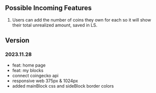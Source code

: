 ## Possible Incoming Features
1. Users can add the number of coins they own for each so it will show their total unrealized amount, saved in LS.

## Version

### 2023.11.28
- feat: home page
- feat: my blocks
- connect coingecko api 
- responsive web 375px & 1024px
- added mainBlock css and sideBlock border colors
